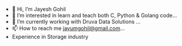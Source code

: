 - 👋 Hi, I’m Jayesh Gohil
- 👀 I’m interested in learn and teach both C, Python & Golang code...
- 🌱 I’m currently working with Druva Data Solutions ...
- 📫 How to reach me jayumgohil@gmail.com...
- Experience in Storage industry

<!---
jayumgohil/jayumgohil is a ✨ special ✨ repository because its `README.md` (this file) appears on your GitHub profile.
You can click the Preview link to take a look at your changes.
--->
